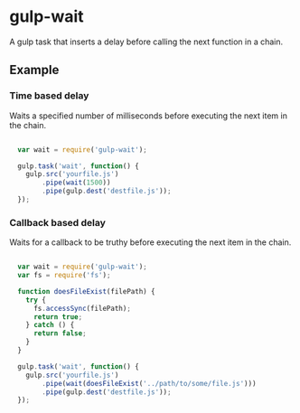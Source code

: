 gulp-wait
=========

A gulp task that inserts a delay before calling the next function in a chain.

## Example

### Time based delay

Waits a specified number of milliseconds before executing the next item in the chain.

```javascript

  var wait = require('gulp-wait');

  gulp.task('wait', function() {
    gulp.src('yourfile.js')
        .pipe(wait(1500))
        .pipe(gulp.dest('destfile.js'));
  });

```

### Callback based delay

Waits for a callback to be truthy before executing the next item in the chain.

```javascript

  var wait = require('gulp-wait');
  var fs = require('fs');

  function doesFileExist(filePath) {
    try {
      fs.accessSync(filePath);
      return true;
    } catch () {
      return false;
    }
  }

  gulp.task('wait', function() {
    gulp.src('yourfile.js')
        .pipe(wait(doesFileExist('../path/to/some/file.js')))
        .pipe(gulp.dest('destfile.js'));
  });

```
